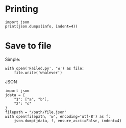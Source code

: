 # Printing

    import json
    print(json.dumps(info, indent=4))

# Save to file

Simple:

    with open('Failed.py', 'w') as file:
        file.write('whatever')

JSON

    import json
    jdata = {
        "1": ["a", "b"],
        "2": "c" 
    }
    filepath = "/path/file.json"
    with open(filepath, 'w', encoding='utf-8') as f:
        json.dump(jdata, f, ensure_ascii=False, indent=4)
